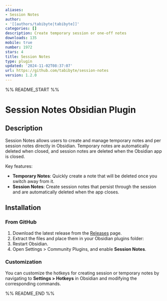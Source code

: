 ```yaml
---
aliases:
- Session Notes
author:
- '[[authors/tabibyte|tabibyte]]'
categories: []
description: Create temporary session or one-off notes
downloads: 135
mobile: true
number: 1972
stars: 4
title: Session Notes
type: plugin
updated: '2024-11-02T08:37:07'
url: https://github.com/tabibyte/session-notes
version: 1.2.0
---
```


%% README_START %%

# Session Notes Obsidian Plugin

## Description

Session Notes allows users to create and manage temporary notes and per session notes directly in Obsidian. Temporary notes are automatically deleted when closed, and session notes are deleted when the Obsidian app is closed.

Key features:
- **Temporary Notes**: Quickly create a note that will be deleted once you switch away from it.
- **Session Notes**: Create session notes that persist through the session and are automatically deleted when the app closes.
  
## Installation

### From GitHub

1. Download the latest release from the [Releases](https://github.com/tabibyte/session-notes/releases) page.
2. Extract the files and place them in your Obsidian plugins folder:
3. Restart Obsidian.
4. Open Settings > Community Plugins, and enable **Session Notes**.

### Customization

You can customize the hotkeys for creating session or temporary notes by navigating to **Settings > Hotkeys** in Obsidian and modifying the corresponding commands.


%% README_END %%